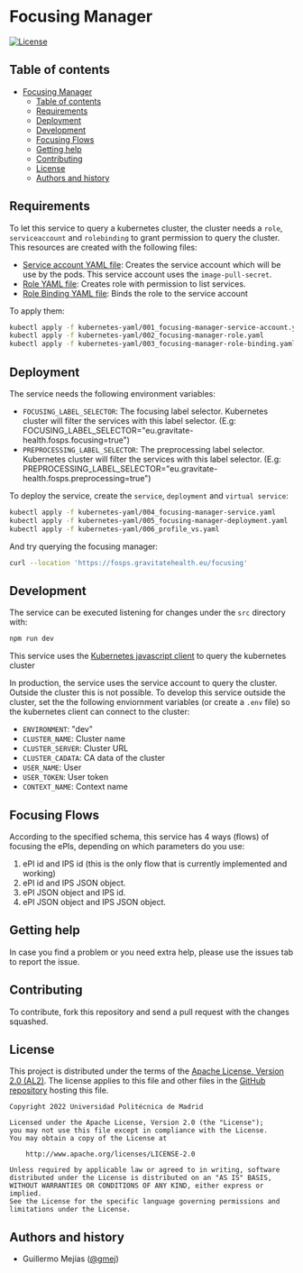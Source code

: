 # Focusing Manager

[![License](https://img.shields.io/badge/license-Apache_2.0-blue.svg)](https://opensource.org/licenses/Apache)

## Table of contents

- [Focusing Manager](#focusing-manager)
  - [Table of contents](#table-of-contents)
  - [Requirements](#requirements)
  - [Deployment](#deployment)
  - [Development](#development)
  - [Focusing Flows](#focusing-flows)
  - [Getting help](#getting-help)
  - [Contributing](#contributing)
  - [License](#license)
  - [Authors and history](#authors-and-history)


## Requirements

To let this service to query a kubernetes cluster, the cluster needs a `role`, `serviceaccount` and `rolebinding` to grant permission to query the cluster. This resources are created with the following files:
- [Service account YAML file](./kubernetes-yaml/001_focusing-manager-service-account.yaml): Creates the service account which will be use by the pods. This service account uses the `image-pull-secret`.
- [Role YAML file](./kubernetes-yaml/002_focusing-manager-role.yaml): Creates role with permission to list services.
- [Role Binding YAML file](./kubernetes-yaml/003_focusing-manager-role-binding.yaml): Binds the role to the service account

To apply them: 
```bash
kubectl apply -f kubernetes-yaml/001_focusing-manager-service-account.yaml
kubectl apply -f kubernetes-yaml/002_focusing-manager-role.yaml
kubectl apply -f kubernetes-yaml/003_focusing-manager-role-binding.yaml
```

## Deployment

The service needs the following environment variables:
- `FOCUSING_LABEL_SELECTOR`: The focusing label selector. Kubernetes cluster will filter the services with this label selector. (E.g: FOCUSING_LABEL_SELECTOR="eu.gravitate-health.fosps.focusing=true")
- `PREPROCESSING_LABEL_SELECTOR`: The preprocessing label selector. Kubernetes cluster will filter the services with this label selector. (E.g: PREPROCESSING_LABEL_SELECTOR="eu.gravitate-health.fosps.preprocessing=true")

To deploy the service, create the `service`, `deployment` and `virtual service`:
```bash
kubectl apply -f kubernetes-yaml/004_focusing-manager-service.yaml
kubectl apply -f kubernetes-yaml/005_focusing-manager-deployment.yaml
kubectl apply -f kubernetes-yaml/006_profile_vs.yaml
```

And try querying the focusing manager:
```bash
curl --location 'https://fosps.gravitatehealth.eu/focusing'
```

## Development

The service can be executed listening for changes under the `src` directory with:
```bash
npm run dev
```

This service uses the [Kubernetes javascript client](https://github.com/kubernetes-client/javascript) to query the kubernetes cluster

In production, the service uses the service account to query the cluster. Outside the cluster this is not possible. To develop this service outside the cluster, set the the following enviornment variables (or create a `.env` file) so the kubernetes client can connect to the cluster:
- `ENVIRONMENT`: "dev"
- `CLUSTER_NAME`: Cluster name
- `CLUSTER_SERVER`: Cluster URL
- `CLUSTER_CADATA`: CA data of the cluster
- `USER_NAME`: User
- `USER_TOKEN`: User token
- `CONTEXT_NAME`: Context name

## Focusing Flows

According to the specified schema, this service has 4 ways (flows) of focusing the ePIs, depending on which parameters do you use:

1. ePI id and IPS id (this is the only flow that is currently implemented and working)
2. ePI id and IPS JSON object.
3. ePI JSON object and IPS id.
4. ePI JSON object and IPS JSON object.

Getting help
------------
In case you find a problem or you need extra help, please use the issues tab to report the issue.

Contributing
------------
To contribute, fork this repository and send a pull request with the changes squashed.

License
------------

This project is distributed under the terms of the [Apache License, Version 2.0 (AL2)](https://www.apache.org/licenses/LICENSE-2.0). The license applies to this file and other files in the [GitHub repository](https://github.com/Gravitate-Health/keycloak) hosting this file.
```
Copyright 2022 Universidad Politécnica de Madrid

Licensed under the Apache License, Version 2.0 (the "License");
you may not use this file except in compliance with the License.
You may obtain a copy of the License at

    http://www.apache.org/licenses/LICENSE-2.0

Unless required by applicable law or agreed to in writing, software
distributed under the License is distributed on an "AS IS" BASIS,
WITHOUT WARRANTIES OR CONDITIONS OF ANY KIND, either express or implied.
See the License for the specific language governing permissions and
limitations under the License.
```

Authors and history
---------------------------
- Guillermo Mejías ([@gmej](https://github.com/gmej))
